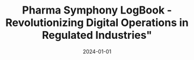---
title: Pharma Symphony LogBook - Revolutionizing Digital Operations in Regulated Industries"
description: The comprehensive solution for digitizing and optimizing operations in regulated environments, from creating master recipes to holistic process management on a single platform.
date: 2024-01-01
url: https://www.wonderware.es/sector-pharma/pharma-symphony/
---